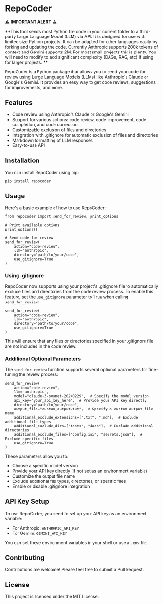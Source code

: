 # RepoCoder

⚠️ **IMPORTANT ALERT** ⚠️

**This tool sends most Python file code in your current folder to a third-party Large Language Model (LLM) via API. It is designed for use with limited size Python projects.  It can be adapted for other languages easily by forking and updating the code.  Currently Anthropic supports 200k tokens of context and Gemini supports 2M. For most small projects this is plenty. You will need to modify  to add significant complexity (DAGs, RAG, etc) if using for larger projects. **

RepoCoder is a Python package that allows you to send your code for review using Large Language Models (LLMs) like Anthropic's Claude or Google's Gemini. It provides an easy way to get code reviews, suggestions for improvements, and more.

## Features

- Code review using Anthropic's Claude or Google's Gemini
- Support for various actions: code review, code improvement, code completion, and code correction
- Customizable exclusion of files and directories
- Integration with .gitignore for automatic exclusion of files and directories
- Markdown formatting of LLM responses
- Easy-to-use API

## Installation

You can install RepoCoder using pip:

```
pip install repocoder
```

## Usage

Here's a basic example of how to use RepoCoder:

```
from repocoder import send_for_review, print_options

# Print available options
print_options()

# Send code for review
send_for_review(
    action="code-review",
    llm="anthropic",
    directory="path/to/your/code",
    use_gitignore=True
)
```

### Using .gitignore

RepoCoder now supports using your project's .gitignore file to automatically exclude files and directories from the code review process. To enable this feature, set the `use_gitignore` parameter to `True` when calling `send_for_review`:

```
send_for_review(
    action="code-review",
    llm="anthropic",
    directory="path/to/your/code",
    use_gitignore=True
)
```

This will ensure that any files or directories specified in your .gitignore file are not included in the code review.

### Additional Optional Parameters

The `send_for_review` function supports several optional parameters for fine-tuning the review process:

```
send_for_review(
    action="code-review",
    llm="anthropic",
    model="claude-3-sonnet-20240229",  # Specify the model version
    api_key="your_api_key_here",  # Provide your API key directly
    directory="path/to/your/code",
    output_file="custom_output.txt",  # Specify a custom output file name
    additional_exclude_extensions=[".txt", ".md"],  # Exclude additional file types
    additional_exclude_dirs=["tests", "docs"],  # Exclude additional directories
    additional_exclude_files=["config.ini", "secrets.json"],  # Exclude specific files
    use_gitignore=True
)
```

These parameters allow you to:
- Choose a specific model version
- Provide your API key directly (if not set as an environment variable)
- Customize the output file name
- Exclude additional file types, directories, or specific files
- Enable or disable .gitignore integration

## API Key Setup

To use RepoCoder, you need to set up your API key as an environment variable:

- For Anthropic: `ANTHROPIC_API_KEY`
- For Gemini: `GEMINI_API_KEY`

You can set these environment variables in your shell or use a `.env` file.

## Contributing

Contributions are welcome! Please feel free to submit a Pull Request.

## License

This project is licensed under the MIT License.